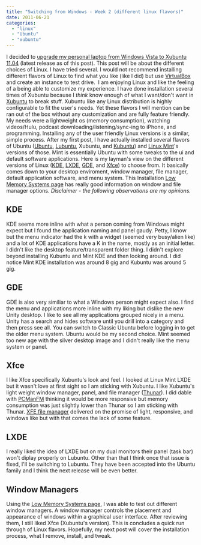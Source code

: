 ```yaml
---
title: "Switching from Windows - Week 2 (different linux flavors)"
date: 2011-06-21
categories: 
  - "linux"
  - "Ubuntu"
  - "xubuntu"
---
```


I decided to [upgrade my personal laptop from Windows Vista to Xubuntu 11.04](/upgrading-windows-try-xubuntu-instead) (latest release as of this post). This post will be about the different choices of Linux. I have tried several. I would not recommend installing different flavors of Linux to find what you like (like I did) but use [VirtualBox](http://www.virtualbox.org/) and create an instance to test drive.  I am enjoying Linux and like the feeling of a being able to customize my experience. I have done installation several times of Xubuntu because I _think_ know enough of what I want/don't want in [Xubuntu](http://www.xubuntu.org/) to break stuff. Xubuntu like any Linux distribution is highly configurable to fit the user's needs. Yet these flavors I will mention can be ran out of the box without any customization and are fully feature friendly. My needs were a lightweight os (memory consumption), watching videos/Hulu, podcast downloading/listening/sync-ing to iPhone, and programming. Installing any of the user friendly Linux versions is a similar, simple process. After my first post, I have actually installed several flavors of Ubuntu ([Ubuntu](http://www.ubuntu.com/), [Lubuntu](http://lubuntu.net/), Xubuntu, and [Kubuntu](http://www.kubuntu.org/)) and [Linux Mint](http://www.linuxmint.com/)'s versions of those. Mint is essentially Ubuntu with some tweaks to the ui and default software applications. Here is my layman's view on the different versions of Linux ([KDE](http://en.wikipedia.org/wiki/KDE), [LXDE](http://en.wikipedia.org/wiki/LXDE), [GDE](http://en.wikipedia.org/wiki/GNOME), and [Xfce](http://en.wikipedia.org/wiki/Xfce)) to choose from. It basically comes down to your desktop enviroment, window manager, file manager, default application software, and menu system. This Installation [Low Memory Systems page](https://help.ubuntu.com/community/Installation/LowMemorySystems) has really good information on window and file manager options. _Disclaimer - the following observations are my opinions._

## KDE  

KDE seems more inline with what a person coming from Windows might expect but I found the application naming and panel gaudy. Petty, I know but the menu indicator had the k with a widget (seemed very busy/alien like) and a lot of KDE applications have a K in the name, mostly as an initial letter. I didn't like the desktop feature/transparent folder thing. I didn't explore beyond installing Kubuntu and Mint KDE and then looking around. I did notice Mint KDE installation was around 8 gig and Kubuntu was around 5 gig.

## GDE  

GDE is also very similiar to what a Windows person might expect also. I find the menu and applications more inline with my liking but dislike the new Unity desktop. I like to see all my applications grouped nicely in a menu. Unity has a search and hides software until you drill into a category and then press see all. You can switch to Classic Ubuntu before logging in to get the older menu system. Ubuntu would be my second choice. Mint seemed too new age with the silver desktop image and I didn't really like the menu system or panel.

## Xfce  

I like Xfce specifically Xubuntu's look and feel. I looked at Linux Mint LXDE but it wasn't love at first sight so I am sticking with Xubuntu. I like Xubuntu's light weight window manager, panel, and file manager ([Thunar](http://thunar.xfce.org/)). I did dable with [PCManFM](http://pcmanfm.sourceforge.net/screenshots.html) thinking it would be more responsive but memory consumption was just slightly lower than Thunar so I am sticking with Thunar. [XFE file manager](http://roland65.free.fr/xfe/index.php?page=home) delivered on the promise of light, responsive, and windows like but with that comes the lack of some feature.

## LXDE

I really liked the idea of LXDE but on my dual monitors their panel (task bar) won't diplay properly on Lubuntu. Other than that I think once that issue is fixed, I'll be switching to Lubuntu. They have been accepted into the Ubuntu family and I think the next release will be even better.

## Window Managers

Using the [Low Memory Systems page](https://help.ubuntu.com/community/Installation/LowMemorySystems), I was able to test out different window managers. A window manager controls the placement and appearance of windows within a graphical user interface. After reviewing them, I still liked Xfce (Xubuntu's version). This is concludes a quick run through of Linux flavors. Hopefully, my next post will cover the installation process, what I remove, install, and tweak.
